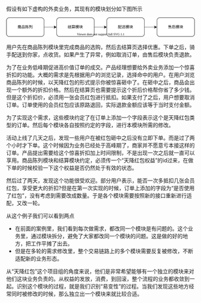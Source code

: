 假设有如下虚构的外卖业务，其现有的模块划分如下图所示

![dependency](dependency.drawio.svg)

用户先在商品陈列模块里完成商品的选购，然后去结算页选择优惠。下单之后，骑手配送到你家，点收货。如果产生了异常，例如取消订单，由售后模块负责退款。

为了在业务低峰期促进高价值订单的成交。产品经理想要给外卖业务添加一个惊喜折扣的功能。大概的需求是先根据用户的浏览记录，选择命中的用户。在用户浏览商品陈列的时候，以天降红包的形式提示你被惊喜砸中了。在砸中之后，商品会出现一个额外的折扣价格。然后在结算页也需要提示这个折后价格帮你省了多少钱。但是这个折扣价，必须用一张会员红包进行抵扣。如果支付了之后，用户想要取消订单。订单使用的会员红包应该原路退回，实际退款金额应该等于当时支付金额。

为了实现这个需求，这些模块约定了在订单上添加一个字段表示这个是天降红包类型的订单。然后每个模块各自按照约定的字段，进行本模块所需的修改。

活动上线了几天之后，发现一些用户在被红包砸中之后没有立即下单。而是过了两个小时才下单。这个时候因为业务已经处于高峰期了，商家并不愿意亏本接这样的订单。产品提出需要给这个惊喜折扣加上时间限制，不是出现一次之后就一直可以享用。商品陈列模块和结算模块约定，必须传一个“天降红包权益”的id过来，在做下单的时候校验一下这个权益是否仍然处于有效的状态。

然后过了两天，发现这个功能很受欢迎。部分用户表示，能否一次多抵扣几张会员红包，享受更大的折扣?但是在第一次实现的时候，订单上添加的字段为“是否使用了红包”，没有考虑到需要改成数量。于是各个模块需要按照新的接口重新进行适配，又改一轮。

从这个例子我们可以看到两点

* 在前面的案例里，我们看到每次做需求，都改同一个模块是有问题的。这个业务里，通过模块拆分，避免了大家都改同一个模块的问题。这是做的好的地方，把工作平摊了出去。
* 但是在多轮的需求修改里，整个交易链路上的多个模块需要反复被修改，不断适配新的业务形态。

从“天降红包”这个项目组的角度来说，他们是非常希望能够有一个独立的模块来对他们这块业务负责的。从权益的发放，消费，到回滚，整个流程的业务都收敛到一起。识别这个模块的过程，就是我们识别“易变性”的过程。当我们发现这些地方经常同时被修改的时候，那么独立出一个模块来就比较合适。